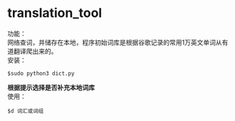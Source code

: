 # translation_tool
功能：<br />
  网络查词，并储存在本地，程序初始词库是根据谷歌记录的常用1万英文单词从有道翻译爬出来的。<br />
安装：<br />


```shell
$sudo python3 dict.py
```
  
   **根据提示选择是否补充本地词库**<br />
使用：<br />

```shell
$d 词汇或词组
```
